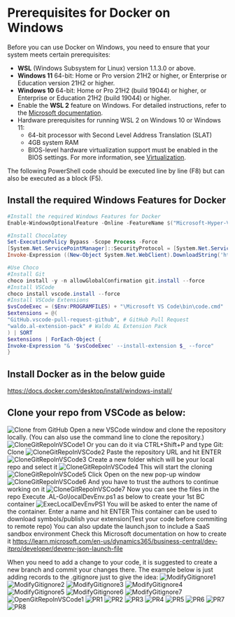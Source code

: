 # Prerequisites for Docker on Windows

Before you can use Docker on Windows, you need to ensure that your system meets certain prerequisites:

- **WSL** (Windows Subsystem for Linux) version 1.1.3.0 or above.
- **Windows 11** 64-bit: Home or Pro version 21H2 or higher, or Enterprise or Education version 21H2 or higher.
- **Windows 10** 64-bit: Home or Pro 21H2 (build 19044) or higher, or Enterprise or Education 21H2 (build 19044) or higher.
- Enable the **WSL 2** feature on Windows. For detailed instructions, refer to the [Microsoft documentation](https://docs.microsoft.com/en-us/windows/wsl/install).
- Hardware prerequisites for running WSL 2 on Windows 10 or Windows 11:
  - 64-bit processor with Second Level Address Translation (SLAT)
  - 4GB system RAM
  - BIOS-level hardware virtualization support must be enabled in the BIOS settings. For more information, see [Virtualization](https://docs.microsoft.com/en-us/virtualization/hyper-v-on-windows/quick-start/enable-hyper-v).

The following PowerShell code should be executed line by line (F8) but can also be executed as a block (F5).

## Install the required Windows Features for Docker

```powershell
#Install the required Windows Features for Docker
Enable-WindowsOptionalFeature -Online -FeatureName $("Microsoft-Hyper-V", "Containers") -All

#Install Chocolatey
Set-ExecutionPolicy Bypass -Scope Process -Force
[System.Net.ServicePointManager]::SecurityProtocol = [System.Net.ServicePointManager]::SecurityProtocol -bor 3072
Invoke-Expression ((New-Object System.Net.WebClient).DownloadString('https://chocolatey.org/install.ps1'))

#Use Choco
#Install Git
choco install -y -n allowGlobalConfirmation git.install --force
#Install VSCode
choco install vscode.install --force
#Install VSCode Extensions
$vsCodeExec = ($Env:PROGRAMFILES) + "\Microsoft VS Code\bin\code.cmd"
$extensions = @(
"GitHub.vscode-pull-request-github", # GitHub Pull Request
"waldo.al-extension-pack" # Waldo AL Extension Pack
) | SORT
$extensions | ForEach-Object {
Invoke-Expression "& '$vsCodeExec' --install-extension $_ --force"
}
```
## Install Docker as in the below guide
https://docs.docker.com/desktop/install/windows-install/

## Clone your repo from VSCode as below:
![Clone from GitHub](https://github.com/eh-ciellos/template/blob/main/images/CloneFromGitHub.png)
Open a new VSCode window and clone the repository locally. (You can also use the command line to clone the repository.)
![CloneGitRepoInVSCode1](https://github.com/eh-ciellos/template/blob/7f9d1adbd14cba08d41fc4b44c4f3cd7249ae661/images/CloneGitRepoInVSCode1.png)
Or you can do it via CTRL+Shift+P and type Git: Clone
![CloneGitRepoInVSCode2](https://github.com/eh-ciellos/template/blob/7f9d1adbd14cba08d41fc4b44c4f3cd7249ae661/images/CloneGitRepoInVSCode2.png)
Paste the repository URL and hit ENTER
![CloneGitRepoInVSCode3](https://github.com/eh-ciellos/template/blob/7f9d1adbd14cba08d41fc4b44c4f3cd7249ae661/images/CloneGitRepoInVSCode3.png)
Create a new folder which will be your local repo and select it
![CloneGitRepoInVSCode4](https://github.com/eh-ciellos/template/blob/7f9d1adbd14cba08d41fc4b44c4f3cd7249ae661/images/CloneGitRepoInVSCode4.png)
This will start the cloning
![CloneGitRepoInVSCode5](https://github.com/eh-ciellos/template/blob/7f9d1adbd14cba08d41fc4b44c4f3cd7249ae661/images/CloneGitRepoInVSCode5.png)
Click Open on the new pop-up window
![CloneGitRepoInVSCode6](https://github.com/eh-ciellos/template/blob/7f9d1adbd14cba08d41fc4b44c4f3cd7249ae661/images/CloneGitRepoInVSCode6.png)
And you have to trust the authors to continue working on it
![CloneGitRepoInVSCode7](https://github.com/eh-ciellos/template/blob/main/images/CloneGitRepoInVSCode7.png)
Now you can see the files in the repo
Execute .AL-Go\localDevEnv.ps1 as below to create your 1st BC container
![ExecLocalDevEnvPS1](https://github.com/eh-ciellos/template/blob/7f9d1adbd14cba08d41fc4b44c4f3cd7249ae661/images/ExecLocalDevEnvPS1.png)
You will be asked to enter the name of the container. Enter a name and hit ENTER
This container can be used to download symbols/publish your extension(Test your code before commiting to remote repo)
You can also update the launch.json to include a SaaS sandbox environment
Check this Microsoft documentation on how to create it
https://learn.microsoft.com/en-us/dynamics365/business-central/dev-itpro/developer/devenv-json-launch-file

When you need to add a change to your code, it is suggested to create a new branch and commit your changes there. The example below is just adding records to the .gitignore just to give the idea:
![ModifyGitignore1](https://github.com/eh-ciellos/template/blob/7f9d1adbd14cba08d41fc4b44c4f3cd7249ae661/images/ModifyGitignore1.png)
![ModifyGitignore2](https://github.com/eh-ciellos/template/blob/7f9d1adbd14cba08d41fc4b44c4f3cd7249ae661/images/ModifyGitignore2.png)
![ModifyGitignore3](https://github.com/eh-ciellos/template/blob/7f9d1adbd14cba08d41fc4b44c4f3cd7249ae661/images/ModifyGitignore3.png)
![ModifyGitignore4](https://github.com/eh-ciellos/template/blob/7f9d1adbd14cba08d41fc4b44c4f3cd7249ae661/images/ModifyGitignore4.png)
![ModifyGitignore5](https://github.com/eh-ciellos/template/blob/7f9d1adbd14cba08d41fc4b44c4f3cd7249ae661/images/ModifyGitignore5.png)
![ModifyGitignore6](https://github.com/eh-ciellos/template/blob/7f9d1adbd14cba08d41fc4b44c4f3cd7249ae661/images/ModifyGitignore6.png)
![ModifyGitignore7](https://github.com/eh-ciellos/template/blob/7f9d1adbd14cba08d41fc4b44c4f3cd7249ae661/images/ModifyGitignore7.png)
![OpenGitRepoInVSCode1](https://github.com/eh-ciellos/template/blob/7f9d1adbd14cba08d41fc4b44c4f3cd7249ae661/images/OpenGitRepoInVSCode1.png)
![PR1](https://github.com/eh-ciellos/template/blob/7f9d1adbd14cba08d41fc4b44c4f3cd7249ae661/images/PR1.png)
![PR2](https://github.com/eh-ciellos/template/blob/7f9d1adbd14cba08d41fc4b44c4f3cd7249ae661/images/PR2.png)
![PR3](https://github.com/eh-ciellos/template/blob/7f9d1adbd14cba08d41fc4b44c4f3cd7249ae661/images/PR3.png)
![PR4](https://github.com/eh-ciellos/template/blob/7f9d1adbd14cba08d41fc4b44c4f3cd7249ae661/images/PR4.png)
![PR5](https://github.com/eh-ciellos/template/blob/7f9d1adbd14cba08d41fc4b44c4f3cd7249ae661/images/PR5.png)
![PR6](https://github.com/eh-ciellos/template/blob/7f9d1adbd14cba08d41fc4b44c4f3cd7249ae661/images/PR6.png)
![PR7](https://github.com/eh-ciellos/template/blob/7f9d1adbd14cba08d41fc4b44c4f3cd7249ae661/images/PR7.png)
![PR8](https://github.com/eh-ciellos/template/blob/7f9d1adbd14cba08d41fc4b44c4f3cd7249ae661/images/PR8.png)